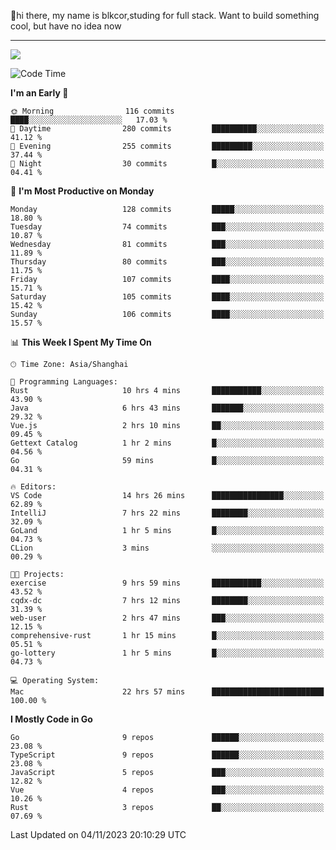 👋hi there, my name is blkcor,studing for full stack.
Want to build something cool, but have no idea now

<hr/>

![](https://github-readme-stats.vercel.app/api?username=blkcor)

<!--START_SECTION:waka-->
![Code Time](http://img.shields.io/badge/Code%20Time-733%20hrs%2021%20mins-blue)

**I'm an Early 🐤** 

```text
🌞 Morning                116 commits         ████░░░░░░░░░░░░░░░░░░░░░   17.03 % 
🌆 Daytime                280 commits         ██████████░░░░░░░░░░░░░░░   41.12 % 
🌃 Evening                255 commits         █████████░░░░░░░░░░░░░░░░   37.44 % 
🌙 Night                  30 commits          █░░░░░░░░░░░░░░░░░░░░░░░░   04.41 % 
```
📅 **I'm Most Productive on Monday** 

```text
Monday                   128 commits         █████░░░░░░░░░░░░░░░░░░░░   18.80 % 
Tuesday                  74 commits          ███░░░░░░░░░░░░░░░░░░░░░░   10.87 % 
Wednesday                81 commits          ███░░░░░░░░░░░░░░░░░░░░░░   11.89 % 
Thursday                 80 commits          ███░░░░░░░░░░░░░░░░░░░░░░   11.75 % 
Friday                   107 commits         ████░░░░░░░░░░░░░░░░░░░░░   15.71 % 
Saturday                 105 commits         ████░░░░░░░░░░░░░░░░░░░░░   15.42 % 
Sunday                   106 commits         ████░░░░░░░░░░░░░░░░░░░░░   15.57 % 
```


📊 **This Week I Spent My Time On** 

```text
🕑︎ Time Zone: Asia/Shanghai

💬 Programming Languages: 
Rust                     10 hrs 4 mins       ███████████░░░░░░░░░░░░░░   43.90 % 
Java                     6 hrs 43 mins       ███████░░░░░░░░░░░░░░░░░░   29.32 % 
Vue.js                   2 hrs 10 mins       ██░░░░░░░░░░░░░░░░░░░░░░░   09.45 % 
Gettext Catalog          1 hr 2 mins         █░░░░░░░░░░░░░░░░░░░░░░░░   04.56 % 
Go                       59 mins             █░░░░░░░░░░░░░░░░░░░░░░░░   04.31 % 

🔥 Editors: 
VS Code                  14 hrs 26 mins      ████████████████░░░░░░░░░   62.89 % 
IntelliJ                 7 hrs 22 mins       ████████░░░░░░░░░░░░░░░░░   32.09 % 
GoLand                   1 hr 5 mins         █░░░░░░░░░░░░░░░░░░░░░░░░   04.73 % 
CLion                    3 mins              ░░░░░░░░░░░░░░░░░░░░░░░░░   00.29 % 

🐱‍💻 Projects: 
exercise                 9 hrs 59 mins       ███████████░░░░░░░░░░░░░░   43.52 % 
cqdx-dc                  7 hrs 12 mins       ████████░░░░░░░░░░░░░░░░░   31.39 % 
web-user                 2 hrs 47 mins       ███░░░░░░░░░░░░░░░░░░░░░░   12.15 % 
comprehensive-rust       1 hr 15 mins        █░░░░░░░░░░░░░░░░░░░░░░░░   05.51 % 
go-lottery               1 hr 5 mins         █░░░░░░░░░░░░░░░░░░░░░░░░   04.73 % 

💻 Operating System: 
Mac                      22 hrs 57 mins      █████████████████████████   100.00 % 
```

**I Mostly Code in Go** 

```text
Go                       9 repos             ██████░░░░░░░░░░░░░░░░░░░   23.08 % 
TypeScript               9 repos             ██████░░░░░░░░░░░░░░░░░░░   23.08 % 
JavaScript               5 repos             ███░░░░░░░░░░░░░░░░░░░░░░   12.82 % 
Vue                      4 repos             ███░░░░░░░░░░░░░░░░░░░░░░   10.26 % 
Rust                     3 repos             ██░░░░░░░░░░░░░░░░░░░░░░░   07.69 % 
```




 Last Updated on 04/11/2023 20:10:29 UTC
<!--END_SECTION:waka-->


